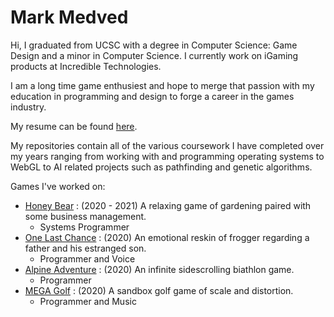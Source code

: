 <h1> Mark Medved </h1>
  Hi, I graduated from UCSC with a degree in Computer Science: Game Design and a minor in Computer Science. I currently work on iGaming products at Incredible Technologies.
  
  
  I am a long time game enthusiest and hope to merge that passion with my education in programming and design to forge a career in the games industry.
  
  My resume can be found [here](https://docs.google.com/document/d/1uB-O3ZKd3tVwweOho4-P0L9Ummvz0vyHKX2hK2xDwks/edit?usp=sharing).
  
  
  
  
  
  My repositories contain all of the various coursework I have completed over my years ranging from working with and programming operating systems to WebGL to AI related projects   such as pathfinding and genetic algorithms.
  
  
  Games I've worked on:
  * [Honey Bear](https://team-bbbees.itch.io/honey-bear) : (2020 - 2021) A relaxing game of gardening paired with some business management.
    * Systems Programmer
  * [One Last Chance](https://carlerez.itch.io/one-last-chance) : (2020) An emotional reskin of frogger regarding a father and his estranged son.
    * Programmer and Voice
  * [Alpine Adventure](https://ben-quadrinaros.itch.io/alpine-adventure) : (2020) An infinite sidescrolling biathlon game.
    * Programmer
  * [MEGA Golf](https://ben-quadrinaros.itch.io/mega-golf) : (2020) A sandbox golf game of scale and distortion.
    * Programmer and Music
  
